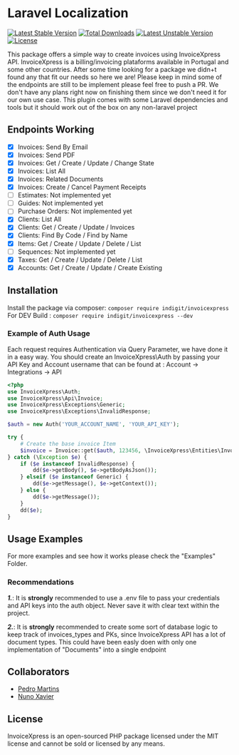 # Laravel Localization

[![Latest Stable Version](https://poser.pugx.org/indigit/invoicexpress/v)](//packagist.org/packages/indigit/invoicexpress) [![Total Downloads](https://poser.pugx.org/indigit/invoicexpress/downloads)](//packagist.org/packages/indigit/invoicexpress) [![Latest Unstable Version](https://poser.pugx.org/indigit/invoicexpress/v/unstable)](//packagist.org/packages/indigit/invoicexpress) [![License](https://poser.pugx.org/indigit/invoicexpress/license)](//packagist.org/packages/indigit/invoicexpress)

This package offers a simple way to create invoices using InvoiceXpress API. InvoiceXpress is a billing/invoicing plataforms available in Portugal and some other countries.
After some time looking for a package we didn+t found any that fit our needs so here we are!
Please keep in mind some of the endpoints are still to be implement please feel free to push a PR. We don't have any plans right now on finishing them since we don't need it for our own use case.
This plugin comes with some Laravel dependencies and tools but it should work out of the box on any non-laravel project

## Endpoints Working

- [x] Invoices: Send By Email
- [x] Invoices: Send PDF
- [x] Invoices: Get / Create / Update / Change State
- [x] Invoices: List All
- [x] Invoices: Related Documents
- [x] Invoices: Create / Cancel Payment Receipts
- [ ] Estimates: Not implemented yet
- [ ] Guides: Not implemented yet
- [ ] Purchase Orders: Not implemented yet
- [x] Clients: List All
- [x] Clients: Get / Create / Update / Invoices
- [x] Clients: Find By Code / Find by Name
- [x] Items: Get / Create / Update / Delete / List
- [ ] Sequences: Not implemented yet
- [x] Taxes: Get / Create / Update / Delete / List
- [x] Accounts: Get / Create / Update / Create Existing

## Installation

Install the package via composer: `composer require indigit/invoicexpress`
For DEV Build : `composer require indigit/invoicexpress --dev`

### Example of Auth Usage

Each request requires Authentication via Query Parameter, we have done it in a easy way.
You should create an InvoiceXpress\Auth by passing your API Key and Account username that can be found at : Account -> Integrations -> API

```php
<?php
use InvoiceXpress\Auth;
use InvoiceXpress\Api\Invoice;
use InvoiceXpress\Exceptions\Generic;
use InvoiceXpress\Exceptions\InvalidResponse;

$auth = new Auth('YOUR_ACCOUNT_NAME', 'YOUR_API_KEY');

try {
    # Create the base invoice Item
    $invoice = Invoice::get($auth, 123456, \InvoiceXpress\Entities\Invoice::DOCUMENT_TYPE_INVOICE);
} catch (\Exception $e) {
    if ($e instanceof InvalidResponse) {
        dd($e->getBody(), $e->getBodyAsJson());
    } elseif ($e instanceof Generic) {
        dd($e->getMessage(), $e->getContext());
    } else {
        dd($e->getMessage());
    }
    dd($e);
}
```

## Usage Examples

For more examples and see how it works please check the "Examples" Folder.

### Recommendations

***1.***: It is **strongly** recommended to use a .env file to pass your credentials and API keys into the auth object. Never save it with clear text within the project.

***2.***: It is **strongly** recommended to create some sort of database logic to keep track of invoices_types and PKs, since InvoiceXpress API has a lot of document types. This could have been easly doen with only one implementation of "Documents" into a single endpoint


## Collaborators
- [Pedro Martins](https://github.com/indigitpt)
- [Nuno Xavier](https://github.com/mrnsane)

## License

InvoiceXpress is an open-sourced PHP package licensed under the MIT license and cannot be sold or licensed by any means.
